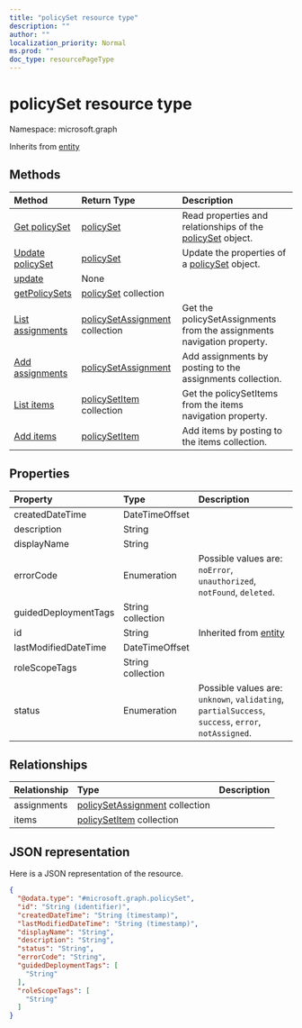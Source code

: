 ```yaml
---
title: "policySet resource type"
description: ""
author: ""
localization_priority: Normal
ms.prod: ""
doc_type: resourcePageType
---
```


# policySet resource type


Namespace: microsoft.graph




Inherits from [entity](../resources/entity.md)

## Methods
|Method|Return Type|Description|
|:---|:---|:---|
|[Get policySet](../api/policyset-get.md)|[policySet](../resources/policyset.md)|Read properties and relationships of the [policySet](../resources/policyset.md) object.|
|[Update policySet](../api/policyset-update.md)|[policySet](../resources/policyset.md)|Update the properties of a [policySet](../resources/policyset.md) object.|
|[update](../api/policyset-update.md)|None||
|[getPolicySets](../api/policyset-getpolicysets.md)|[policySet](../resources/policyset.md) collection||
|[List assignments](../api/policyset-list-assignments.md)|[policySetAssignment](../resources/policysetassignment.md) collection|Get the policySetAssignments from the assignments navigation property.|
|[Add assignments](../api/policyset-post-assignments.md)|[policySetAssignment](../resources/policysetassignment.md)|Add assignments by posting to the assignments collection.|
|[List items](../api/policyset-list-items.md)|[policySetItem](../resources/policysetitem.md) collection|Get the policySetItems from the items navigation property.|
|[Add items](../api/policyset-post-items.md)|[policySetItem](../resources/policysetitem.md)|Add items by posting to the items collection.|

## Properties
|Property|Type|Description|
|:---|:---|:---|
|createdDateTime|DateTimeOffset||
|description|String||
|displayName|String||
|errorCode|Enumeration| Possible values are: `noError`, `unauthorized`, `notFound`, `deleted`.|
|guidedDeploymentTags|String collection||
|id|String| Inherited from [entity](../resources/entity.md)|
|lastModifiedDateTime|DateTimeOffset||
|roleScopeTags|String collection||
|status|Enumeration| Possible values are: `unknown`, `validating`, `partialSuccess`, `success`, `error`, `notAssigned`.|

## Relationships
|Relationship|Type|Description|
|:---|:---|:---|
|assignments|[policySetAssignment](../resources/policysetassignment.md) collection||
|items|[policySetItem](../resources/policysetitem.md) collection||

## JSON representation
Here is a JSON representation of the resource.
<!-- {
  "blockType": "resource",
  "keyProperty": "id",
  "@odata.type": "microsoft.graph.policySet",
  "baseType": "microsoft.graph.entity",
  "openType": false
}
-->
``` json
{
  "@odata.type": "#microsoft.graph.policySet",
  "id": "String (identifier)",
  "createdDateTime": "String (timestamp)",
  "lastModifiedDateTime": "String (timestamp)",
  "displayName": "String",
  "description": "String",
  "status": "String",
  "errorCode": "String",
  "guidedDeploymentTags": [
    "String"
  ],
  "roleScopeTags": [
    "String"
  ]
}
```

